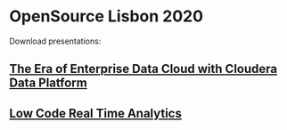 # OpenSource Lisbon 2020

Download presentations:

## [The Era of Enterprise Data Cloud with Cloudera Data Platform](https://github.com/campossalex/opensourcelisbon2020/blob/main/The%20Era%20of%20Enterprise%20Data%20Cloud%20with%20Cloudera%20Data%20Platform.pdf)
## [Low Code Real Time Analytics](https://github.com/campossalex/opensourcelisbon2020/blob/main/Low%20Code%20Real%20Time%20Analystics.pdf)
